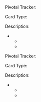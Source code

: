 <!-- Include a section like this for each card in the pull request -->
Pivotal Tracker: [<!-- card title goes here -->](<!-- card link goes here -->)

Card Type: <!-- Bug, Feature, Chore -->

Description: 
<!-- For each new piece of functionality, add a set of bullet points -->
- <!-- Component or Logic Addition/Change -->
  - <!-- Why you made the choices you did (anything unusual or complex) -->
  - <!-- Where does this all live? -->

<!-- Include a section like this for each card in the pull request -->
Pivotal Tracker: [<!-- card title goes here -->](<!-- card link goes here -->)

Card Type: <!-- Bug, Feature, Chore -->

Description: 
<!-- For each new piece of functionality, add a set of bullet points -->
- <!-- Component or Logic Addition/Change -->
  - <!-- Why you made the choices you did (anything unusual or complex) -->
  - <!-- Where does this all live? -->
